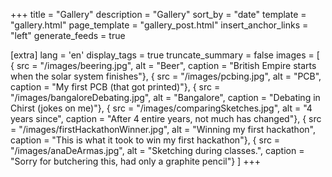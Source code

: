 +++
title = "Gallery"
description = "Gallery"
sort_by = "date"
template = "gallery.html"
page_template = "gallery_post.html"
insert_anchor_links = "left"
generate_feeds = true

[extra]
lang = 'en'
display_tags = true
truncate_summary = false
images = [
	{ src = "/images/beering.jpg", alt = "Beer", caption = "British Empire starts when the solar system finishes"},
	{ src = "/images/pcbing.jpg", alt = "PCB", caption = "My first PCB (that got printed)"},
	{ src = "/images/bangaloreDebating.jpg", alt = "Bangalore", caption = "Debating in Chirst (jokes on me)"},
	{ src = "/images/comparingSketches.jpg", alt = "4 years since", caption = "After 4 entire years, not much has changed"},
	{ src = "/images/firstHackathonWinner.jpg", alt = "Winning my first hackathon", caption = "This is what it took to win my first hackathon"},
	{ src = "/images/anaDeArmas.jpg", alt = "Sketching during classes.", caption = "Sorry for butchering this, had only a graphite pencil"}
]
+++